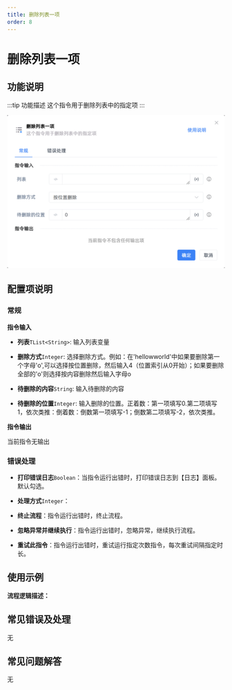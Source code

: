 ```yaml
---
title: 删除列表一项
order: 8
---
```


# 删除列表一项

## 功能说明

:::tip 功能描述
这个指令用于删除列表中的指定项
:::

![删除列表一项](../../../assets/删除列表一项_command.png)

## 配置项说明

### 常规

**指令输入**

- **列表**`TList<String>`: 输入列表变量

- **删除方式**`Integer`: 选择删除方式。例如：在'hellowworld'中如果要删除第一个字母'o',可以选择按位置删除，然后输入4（位置索引从0开始）；如果要删除全部的'o'则选择按内容删除然后输入字母o

- **待删除的内容**`String`: 输入待删除的内容

- **待删除的位置**`Integer`: 输入删除的位置。正着数：第一项填写0.第二项填写1，依次类推：倒着数：倒数第一项填写-1；倒数第二项填写-2，依次类推。


**指令输出**

当前指令无输出

### 错误处理

- **打印错误日志**`Boolean`：当指令运行出错时，打印错误日志到【日志】面板。默认勾选。

- **处理方式**`Integer`：

 - **终止流程**：指令运行出错时，终止流程。

 - **忽略异常并继续执行**：指令运行出错时，忽略异常，继续执行流程。

 - **重试此指令**：指令运行出错时，重试运行指定次数指令，每次重试间隔指定时长。

## 使用示例

**流程逻辑描述：** 

## 常见错误及处理

无

## 常见问题解答

无

